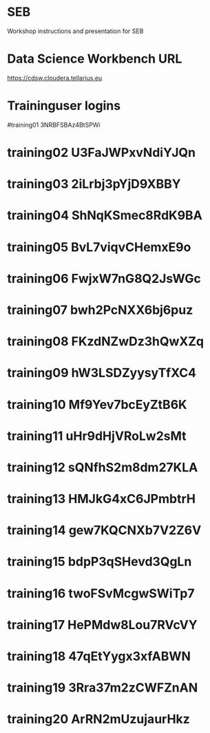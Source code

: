 # SEB
Workshop instructions and presentation for SEB

# Data Science Workbench URL
https://cdsw.cloudera.tellarius.eu


# Traininguser logins

#training01	3NRBFSBAz4BtSPWi
# training02	U3FaJWPxvNdiYJQn
# training03	2iLrbj3pYjD9XBBY
# training04	ShNqKSmec8RdK9BA
# training05	BvL7viqvCHemxE9o
# training06	FwjxW7nG8Q2JsWGc
# training07	bwh2PcNXX6bj6puz
# training08	FKzdNZwDz3hQwXZq
# training09	hW3LSDZyysyTfXC4
# training10	Mf9Yev7bcEyZtB6K
# training11	uHr9dHjVRoLw2sMt
# training12	sQNfhS2m8dm27KLA
# training13	HMJkG4xC6JPmbtrH
# training14	gew7KQCNXb7V2Z6V
# training15	bdpP3qSHevd3QgLn
# training16	twoFSvMcgwSWiTp7
# training17	HePMdw8Lou7RVcVY
# training18	47qEtYygx3xfABWN
# training19	3Rra37m2zCWFZnAN
# training20	ArRN2mUzujaurHkz

